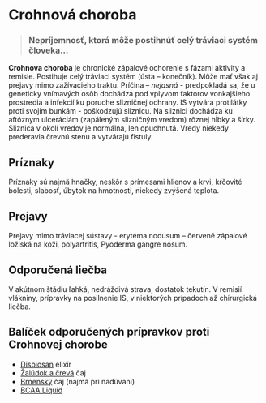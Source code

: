 Crohnová choroba
================


> ### Nepríjemnosť, ktorá môže postihnúť celý tráviaci systém človeka…
> 
> 

**Crohnova choroba** je chronické zápalové ochorenie s fázami aktivity a
remisie. Postihuje celý tráviaci systém (ústa – konečník). Môže mať však aj
prejavy mimo zažívacieho traktu. Príčina – *nejasná* - predpokladá sa, že u
geneticky vnímavých osôb dochádza pod vplyvom faktorov vonkajšieho prostredia a
infekcií ku poruche slizničnej ochrany. IS vytvára protilátky proti svojím
bunkám - poškodzujú sliznicu. Na sliznici dochádza ku aftóznym ulceráciám
(zapáleným slizničným vredom) rôznej hĺbky a šírky. Sliznica v okolí vredov je
normálna, len opuchnutá. Vredy niekedy prederavia črevnú stenu a vytvárajú
fistuly.

Príznaky
--------

Príznaky sú najmä hnačky, neskôr s prímesami hlienov a krvi, kŕčovité bolesti,
slabosť, úbytok na hmotnosti, niekedy zvýšená teplota.

Prejavy
-------

Prejavy mimo tráviacej sústavy - erytéma nodusum – červené zápalové ložiská na
koži, polyartritis, Pyoderma gangre nosum.

Odporučená liečba
-----------------

V akútnom štádiu ľahká, nedráždivá strava, dostatok tekutín. V remisií vlákniny,
prípravky na posilnenie IS, v niektorých prípadoch až chirurgická liečba.

Balíček odporučených prípravkov proti Crohnovej chorobe
-------------------------------------------------------

* [Disbiosan](/sip/elixiry/disbiosan) elixír
* [Žalúdok a črevá](/sip/caje/zaludok-creva) čaj
* [Brnenský](/sip/caje/brnensky) čaj (najmä pri nadúvaní)
* [BCAA Liquid](/sip/produkty-CVI/bcaa-l-carnitin)
